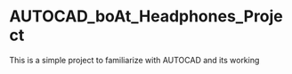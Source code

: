 # AUTOCAD_boAt_Headphones_Project
This is a simple project to familiarize with AUTOCAD and its working
